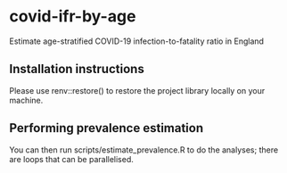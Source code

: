 # covid-ifr-by-age
Estimate age-stratified COVID-19 infection-to-fatality ratio in England


## Installation instructions
Please use renv::restore() to restore the project library locally on your machine.

## Performing prevalence estimation
You can then run scripts/estimate_prevalence.R to do the analyses; there are loops that can be parallelised.
